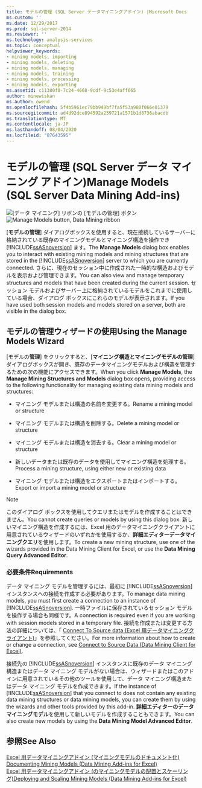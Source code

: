 ```yaml
---
title: モデルの管理 (SQL Server データマイニングアドイン) |Microsoft Docs
ms.custom: ''
ms.date: 12/29/2017
ms.prod: sql-server-2014
ms.reviewer: ''
ms.technology: analysis-services
ms.topic: conceptual
helpviewer_keywords:
- mining models, importing
- mining models, deleting
- mining models, managing
- mining models, training
- mining models, processing
- mining models, exporting
ms.assetid: c11380f0-7c24-4668-9cdf-9c53e4aff665
author: minewiskan
ms.author: owend
ms.openlocfilehash: 5f4b5961ec79bb949bf7fa5f53a980f066e81379
ms.sourcegitcommit: ad4d92dce894592a259721a1571b1d8736abacdb
ms.translationtype: MT
ms.contentlocale: ja-JP
ms.lasthandoff: 08/04/2020
ms.locfileid: "87643595"
---
```

# <a name="manage-models-sql-server-data-mining-add-ins"></a><span data-ttu-id="8c11a-102">モデルの管理 (SQL Server データ マイニング アドイン)</span><span class="sxs-lookup"><span data-stu-id="8c11a-102">Manage Models (SQL Server Data Mining Add-ins)</span></span>
  <span data-ttu-id="8c11a-103">![[データ マイニング] リボンの [モデルの管理] ボタン](media/dmc-manage.gif "[データ マイニング] リボンの [モデルの管理] ボタン")</span><span class="sxs-lookup"><span data-stu-id="8c11a-103">![Manage Models button, Data Mining ribbon](media/dmc-manage.gif "Manage Models button, Data Mining ribbon")</span></span>  
  
 <span data-ttu-id="8c11a-104">[**モデルの管理**] ダイアログボックスを使用すると、現在接続しているサーバーに格納されている既存のマイニングモデルとマイニング構造を操作でき [!INCLUDE[ssASnoversion](../includes/ssasnoversion-md.md)] ます。</span><span class="sxs-lookup"><span data-stu-id="8c11a-104">The **Manage Models** dialog box enables you to interact with existing mining models and mining structures that are stored in the [!INCLUDE[ssASnoversion](../includes/ssasnoversion-md.md)] server to which you are currently connected.</span></span> <span data-ttu-id="8c11a-105">さらに、現在のセッション中に作成された一時的な構造およびモデルを表示および管理できます。</span><span class="sxs-lookup"><span data-stu-id="8c11a-105">You can also view and manage temporary structures and models that have been created during the current session.</span></span> <span data-ttu-id="8c11a-106">セッション モデルおよびサーバー上に格納されているモデルをこれまでに使用している場合、ダイアログ ボックスにこれらのモデルが表示されます。</span><span class="sxs-lookup"><span data-stu-id="8c11a-106">If you have used both session models and models stored on a server, both are visible in the dialog box.</span></span>  
  
## <a name="using-the-manage-models-wizard"></a><span data-ttu-id="8c11a-107">モデルの管理ウィザードの使用</span><span class="sxs-lookup"><span data-stu-id="8c11a-107">Using the Manage Models Wizard</span></span>  
 <span data-ttu-id="8c11a-108">[モデルの**管理**] をクリックすると、[**マイニング構造とマイニングモデルの管理**] ダイアログボックスが開き、既存のデータマイニングモデルおよび構造を管理するための次の機能にアクセスできます。</span><span class="sxs-lookup"><span data-stu-id="8c11a-108">When you click **Manage Models**, the **Manage Mining Structures and Models** dialog box opens, providing access to the following functionality for managing existing data mining models and structures:</span></span>  
  
-   <span data-ttu-id="8c11a-109">マイニング モデルまたは構造の名前を変更する。</span><span class="sxs-lookup"><span data-stu-id="8c11a-109">Rename a mining model or structure</span></span>  
  
-   <span data-ttu-id="8c11a-110">マイニング モデルまたは構造を削除する。</span><span class="sxs-lookup"><span data-stu-id="8c11a-110">Delete a mining model or structure</span></span>  
  
-   <span data-ttu-id="8c11a-111">マイニング モデルまたは構造を消去する。</span><span class="sxs-lookup"><span data-stu-id="8c11a-111">Clear a mining model or structure</span></span>  
  
-   <span data-ttu-id="8c11a-112">新しいデータまたは既存のデータを使用してマイニング構造を処理する。</span><span class="sxs-lookup"><span data-stu-id="8c11a-112">Process a mining structure, using either new or existing data</span></span>  
  
-   <span data-ttu-id="8c11a-113">マイニング モデルまたは構造をエクスポートまたはインポートする。</span><span class="sxs-lookup"><span data-stu-id="8c11a-113">Export or import a mining model or structure</span></span>  
  
> [!NOTE]  
>  <span data-ttu-id="8c11a-114">このダイアログ ボックスを使用してクエリまたはモデルを作成することはできません。</span><span class="sxs-lookup"><span data-stu-id="8c11a-114">You cannot create queries or models by using this dialog box.</span></span> <span data-ttu-id="8c11a-115">新しいマイニング構造を作成するには、Excel 用のデータマイニングクライアントに用意されているウィザードのいずれかを使用するか、**詳細エディターデータマイニングクエリ**を使用します。</span><span class="sxs-lookup"><span data-stu-id="8c11a-115">To create a new mining structure, use one of the wizards provided in the Data Mining Client for Excel, or use the **Data Mining Query Advanced Editor**.</span></span>  
  
### <a name="requirements"></a><span data-ttu-id="8c11a-116">必要条件</span><span class="sxs-lookup"><span data-stu-id="8c11a-116">Requirements</span></span>  
 <span data-ttu-id="8c11a-117">データ マイニング モデルを管理するには、最初に [!INCLUDE[ssASnoversion](../includes/ssasnoversion-md.md)] インスタンスへの接続を作成する必要があります。</span><span class="sxs-lookup"><span data-stu-id="8c11a-117">To manage data mining models, you must first create a connection to an instance of [!INCLUDE[ssASnoversion](../includes/ssasnoversion-md.md)].</span></span> <span data-ttu-id="8c11a-118">一時ファイルに保存されているセッション モデルを操作する場合も同様です。</span><span class="sxs-lookup"><span data-stu-id="8c11a-118">A connection is required even if you are working with session models stored in a temporary file.</span></span> <span data-ttu-id="8c11a-119">接続を作成または変更する方法の詳細については、「 [Connect To Source data &#40;Excel 用データマイニングクライアント&#41;](connect-to-source-data-data-mining-client-for-excel.md)」を参照してください。</span><span class="sxs-lookup"><span data-stu-id="8c11a-119">For more information about how to create or change a connection, see [Connect to Source Data &#40;Data Mining Client for Excel&#41;](connect-to-source-data-data-mining-client-for-excel.md).</span></span>  
  
 <span data-ttu-id="8c11a-120">接続先の [!INCLUDE[ssASnoversion](../includes/ssasnoversion-md.md)] インスタンスに既存のデータ マイニング構造またはデータ マイニング モデルがない場合は、ウィザードまたはこのアドインに用意されているその他のツールを使用して、データ マイニング構造またはデータ マイニング モデルを作成できます。</span><span class="sxs-lookup"><span data-stu-id="8c11a-120">If the instance of [!INCLUDE[ssASnoversion](../includes/ssasnoversion-md.md)] that you connect to does not contain any existing data mining structures or data mining models, you can create them by using the wizards and other tools provided by this add-in.</span></span> <span data-ttu-id="8c11a-121">**詳細エディターのデータマイニングモデル**を使用して新しいモデルを作成することもできます。</span><span class="sxs-lookup"><span data-stu-id="8c11a-121">You can also create new models by using the **Data Mining Model Advanced Editor**.</span></span>  
  
## <a name="see-also"></a><span data-ttu-id="8c11a-122">参照</span><span class="sxs-lookup"><span data-stu-id="8c11a-122">See Also</span></span>  
 <span data-ttu-id="8c11a-123">[Excel 用データマイニングアドイン &#40;マイニングモデルのドキュメント化&#41;](documenting-mining-models-data-mining-add-ins-for-excel.md) </span><span class="sxs-lookup"><span data-stu-id="8c11a-123">[Documenting Mining Models &#40;Data Mining Add-ins for Excel&#41;](documenting-mining-models-data-mining-add-ins-for-excel.md) </span></span>  
 [<span data-ttu-id="8c11a-124">Excel 用データマイニングアドイン &#40;のマイニングモデルの配置とスケーリング&#41;</span><span class="sxs-lookup"><span data-stu-id="8c11a-124">Deploying and Scaling Mining Models &#40;Data Mining Add-ins for Excel&#41;</span></span>](deploying-and-scaling-mining-models-data-mining-add-ins-for-excel.md)   

  
